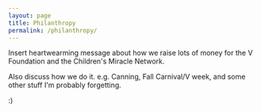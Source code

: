 ```yaml
---
layout: page
title: Philanthropy
permalink: /philanthropy/
---
```

Insert heartwearming message about how we raise lots of money for the V Foundation and the Children's Miracle Network.

Also discuss how we do it. e.g. Canning, Fall Carnival/V week, and some other stuff I'm probably forgetting.

:)

